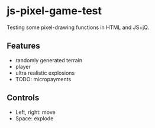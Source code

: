 # js-pixel-game-test

Testing some pixel-drawing functions in HTML and JS+jQ.

## Features

- randomly generated terrain
- player
- ultra realistic explosions
- TODO: micropayments

## Controls

- Left, right: move
- Space: explode
